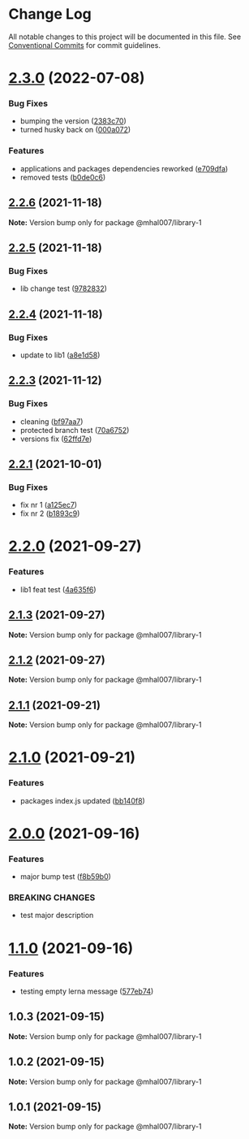 # Change Log

All notable changes to this project will be documented in this file.
See [Conventional Commits](https://conventionalcommits.org) for commit guidelines.

# [2.3.0](https://github.com/mhal007/lerna-publish-test/compare/@mhal007/library-1@2.2.6...@mhal007/library-1@2.3.0) (2022-07-08)


### Bug Fixes

* bumping the version ([2383c70](https://github.com/mhal007/lerna-publish-test/commit/2383c70ae8374eee8892da9a2d83c75b8e5710e9))
* turned husky back on ([000a072](https://github.com/mhal007/lerna-publish-test/commit/000a072b53e8f1473930c5db75d14bcf5f890192))


### Features

* applications and packages dependencies reworked ([e709dfa](https://github.com/mhal007/lerna-publish-test/commit/e709dfa3938c64151b2e2ebddd3bb3f021c1c282))
* removed tests ([b0de0c6](https://github.com/mhal007/lerna-publish-test/commit/b0de0c6e387a20d38a5c18ce544528c73731d7f3))





## [2.2.6](https://github.com/mhal007/lerna-publish-test/compare/@mhal007/library-1@2.2.5...@mhal007/library-1@2.2.6) (2021-11-18)

**Note:** Version bump only for package @mhal007/library-1





## [2.2.5](https://github.com/mhal007/lerna-publish-test/compare/@mhal007/library-1@2.2.4...@mhal007/library-1@2.2.5) (2021-11-18)


### Bug Fixes

* lib change test ([9782832](https://github.com/mhal007/lerna-publish-test/commit/97828322ef59b7227091122aa9f63e04375f5296))





## [2.2.4](https://github.com/mhal007/lerna-publish-test/compare/@mhal007/library-1@2.2.3...@mhal007/library-1@2.2.4) (2021-11-18)


### Bug Fixes

* update to lib1 ([a8e1d58](https://github.com/mhal007/lerna-publish-test/commit/a8e1d58b3499ca5608ef31dd40c136337a35bf69))





## [2.2.3](https://github.com/mhal007/lerna-publish-test/compare/@mhal007/library-1@2.2.1...@mhal007/library-1@2.2.3) (2021-11-12)


### Bug Fixes

* cleaning ([bf97aa7](https://github.com/mhal007/lerna-publish-test/commit/bf97aa7d29ea91cf670b608d5b13a7dad696540b))
* protected branch test ([70a6752](https://github.com/mhal007/lerna-publish-test/commit/70a67529a666b32a02edcac1013474c95c95b1e3))
* versions fix ([62ffd7e](https://github.com/mhal007/lerna-publish-test/commit/62ffd7e994ecabf0afd92bf81c3daf5cf052ddb9))





## [2.2.1](https://github.com/mhal007/lerna-publish-test/compare/@mhal007/library-1@2.2.0...@mhal007/library-1@2.2.1) (2021-10-01)


### Bug Fixes

* fix nr 1 ([a125ec7](https://github.com/mhal007/lerna-publish-test/commit/a125ec7909172f750a883e91013053f0d6359e02))
* fix nr 2 ([b1893c9](https://github.com/mhal007/lerna-publish-test/commit/b1893c9e5e80d58b4ac97c87ddb968c91c4a7bd0))





# [2.2.0](https://github.com/mhal007/lerna-publish-test/compare/@mhal007/library-1@2.1.3...@mhal007/library-1@2.2.0) (2021-09-27)


### Features

* lib1 feat test ([4a635f6](https://github.com/mhal007/lerna-publish-test/commit/4a635f65cb8fb38b9e7db4f9738782067400f6a9))





## [2.1.3](https://github.com/mhal007/lerna-publish-test/compare/@mhal007/library-1@2.1.2...@mhal007/library-1@2.1.3) (2021-09-27)

**Note:** Version bump only for package @mhal007/library-1





## [2.1.2](https://github.com/mhal007/lerna-publish-test/compare/@mhal007/library-1@2.1.1...@mhal007/library-1@2.1.2) (2021-09-27)

**Note:** Version bump only for package @mhal007/library-1





## [2.1.1](https://github.com/mhal007/lerna-publish-test/compare/@mhal007/library-1@2.1.0...@mhal007/library-1@2.1.1) (2021-09-21)

**Note:** Version bump only for package @mhal007/library-1





# [2.1.0](https://github.com/mhal007/lerna-publish-test/compare/@mhal007/library-1@2.0.0...@mhal007/library-1@2.1.0) (2021-09-21)


### Features

* packages index.js updated ([bb140f8](https://github.com/mhal007/lerna-publish-test/commit/bb140f8cb520117599bb94bf04c2bee54f9ac450))





# [2.0.0](https://github.com/mhal007/lerna-publish-test/compare/@mhal007/library-1@1.1.0...@mhal007/library-1@2.0.0) (2021-09-16)


### Features

* major bump test ([f8b59b0](https://github.com/mhal007/lerna-publish-test/commit/f8b59b0d9d40ff8d1910dd8603ac8c604c54c9e4))


### BREAKING CHANGES

* test major description





# [1.1.0](https://github.com/mhal007/lerna-publish-test/compare/@mhal007/library-1@1.0.3...@mhal007/library-1@1.1.0) (2021-09-16)


### Features

* testing empty lerna message ([577eb74](https://github.com/mhal007/lerna-publish-test/commit/577eb7466ad1aec2b397ab46bb85f7041c9ba605))





## 1.0.3 (2021-09-15)

**Note:** Version bump only for package @mhal007/library-1





## 1.0.2 (2021-09-15)

**Note:** Version bump only for package @mhal007/library-1





## 1.0.1 (2021-09-15)

**Note:** Version bump only for package @mhal007/library-1
